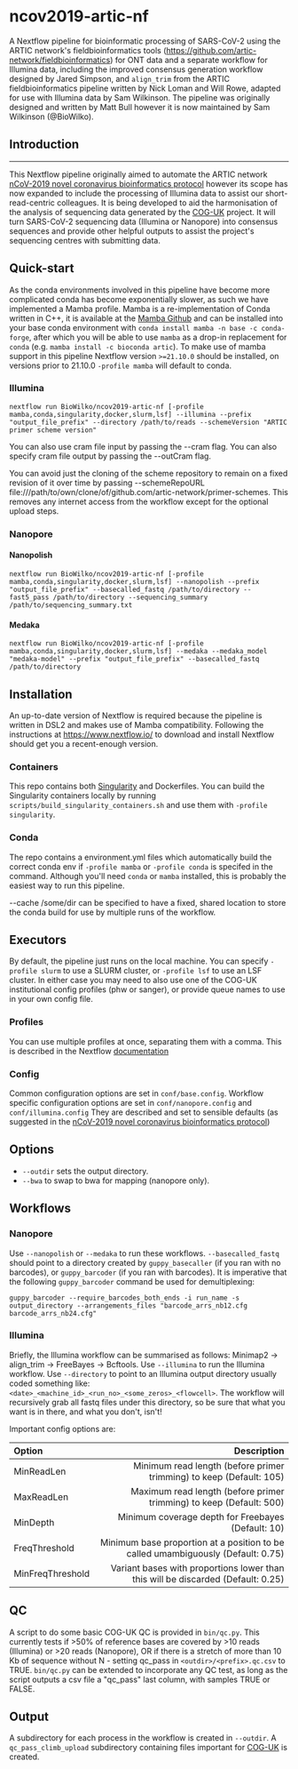 # ncov2019-artic-nf
A Nextflow pipeline for bioinformatic processing of SARS-CoV-2 using the ARTIC network's fieldbioinformatics tools (https://github.com/artic-network/fieldbioinformatics) for ONT data and a separate workflow for Illumina data, including the improved consensus generation workflow designed by Jared Simpson, and `align_trim` from the ARTIC fieldbioinformatics pipeline written by Nick Loman and Will Rowe, adapted for use with Illumina data by Sam Wilkinson. The pipeline was originally designed and written by Matt Bull however it is now maintained by Sam Wilkinson (@BioWilko).


## Introduction

------------

This Nextflow pipeline originally aimed to automate the ARTIC network [nCoV-2019 novel coronavirus bioinformatics protocol](https://artic.network/ncov-2019/ncov2019-bioinformatics-sop.html "nCoV-2019 novel coronavirus bioinformatics protocol") however its scope has now expanded to include the processing of Illumina data to assist our short-read-centric colleagues. It is being developed to aid the harmonisation of the analysis of sequencing data generated by the [COG-UK](https://github.com/COG-UK) project. It will turn SARS-CoV-2 sequencing data (Illumina or Nanopore) into consensus sequences and provide other helpful outputs to assist the project's sequencing centres with submitting data.
 

## Quick-start

As the conda environments involved in this pipeline have become more complicated conda has become exponentially slower, as such we have implemented a Mamba profile. Mamba is a re-implementation of Conda written in C++, it is available at the [Mamba Github](https://github.com/mamba-org/mamba) and can be installed into your base conda environment with `conda install mamba -n base -c conda-forge`, after which you will be able to use `mamba` as a drop-in replacement for `conda` (e.g. `mamba install -c bioconda artic`). To make use of mamba support in this pipeline Nextflow version `>=21.10.0` should be installed, on versions prior to 21.10.0 `-profile mamba` will default to conda.

### Illumina
`nextflow run BioWilko/ncov2019-artic-nf [-profile mamba,conda,singularity,docker,slurm,lsf] --illumina --prefix "output_file_prefix" --directory /path/to/reads --schemeVersion "ARTIC primer scheme version"`

You can also use cram file input by passing the --cram flag.
You can also specify cram file output by passing the --outCram flag.

You can avoid just the cloning of the scheme repository to remain on a fixed revision of it over time by passing --schemeRepoURL file:///path/to/own/clone/of/github.com/artic-network/primer-schemes. This removes any internet access from the workflow except for the optional upload steps.

### Nanopore
#### Nanopolish
`nextflow run BioWilko/ncov2019-artic-nf [-profile mamba,conda,singularity,docker,slurm,lsf] --nanopolish --prefix "output_file_prefix" --basecalled_fastq /path/to/directory --fast5_pass /path/to/directory --sequencing_summary /path/to/sequencing_summary.txt`

#### Medaka
 `nextflow run BioWilko/ncov2019-artic-nf [-profile mamba,conda,singularity,docker,slurm,lsf] --medaka --medaka_model "medaka-model" --prefix "output_file_prefix" --basecalled_fastq /path/to/directory`

## Installation
An up-to-date version of Nextflow is required because the pipeline is written in DSL2 and makes use of Mamba compatibility. Following the instructions at https://www.nextflow.io/ to download and install Nextflow should get you a recent-enough version. 

### Containers
This repo contains both [Singularity]("https://sylabs.io/guides/3.0/user-guide/index.html") and Dockerfiles. You can build the Singularity containers locally by running `scripts/build_singularity_containers.sh` and use them with `-profile singularity`.

### Conda
The repo contains a environment.yml files which automatically build the correct conda env if `-profile mamba` or `-profile conda` is specifed in the command. Although you'll need `conda` or `mamba` installed, this is probably the easiest way to run this pipeline.

--cache /some/dir can be specified to have a fixed, shared location to store the conda build for use by multiple runs of the workflow.

## Executors
By default, the pipeline just runs on the local machine. You can specify `-profile slurm` to use a SLURM cluster, or `-profile lsf` to use an LSF cluster. In either case you may need to also use one of the COG-UK institutional config profiles (phw or sanger), or provide queue names to use in your own config file.

### Profiles
You can use multiple profiles at once, separating them with a comma. This is described in the Nextflow [documentation](https://www.nextflow.io/docs/latest/config.html#config-profiles) 

### Config
Common configuration options are set in `conf/base.config`. Workflow specific configuration options are set in `conf/nanopore.config` and `conf/illumina.config` They are described and set to sensible defaults (as suggested in the [nCoV-2019 novel coronavirus bioinformatics protocol](https://artic.network/ncov-2019/ncov2019-bioinformatics-sop.html "nCoV-2019 novel coronavirus bioinformatics protocol"))

## Options
- `--outdir` sets the output directory.
- `--bwa` to swap to bwa for mapping (nanopore only).

## Workflows

### Nanopore
Use `--nanopolish` or `--medaka` to run these workflows. `--basecalled_fastq` should point to a directory created by `guppy_basecaller` (if you ran with no barcodes), or `guppy_barcoder` (if you ran with barcodes). It is imperative that the following `guppy_barcoder` command be used for demultiplexing:

```
guppy_barcoder --require_barcodes_both_ends -i run_name -s output_directory --arrangements_files "barcode_arrs_nb12.cfg barcode_arrs_nb24.cfg"
```

### Illumina
Briefly, the Illumina workflow can be summarised as follows: Minimap2 -> align_trim -> FreeBayes -> Bcftools. Use `--illumina` to run the Illumina workflow. Use `--directory` to point to an Illumina output directory usually coded something like: `<date>_<machine_id>_<run_no>_<some_zeros>_<flowcell>`. The workflow will recursively grab all fastq files under this directory, so be sure that what you want is in there, and what you don't, isn't! 

Important config options are:

| Option           |                                                                      Description |
| :--------------- | -------------------------------------------------------------------------------: |
| MinReadLen       |              Minimum read length (before primer trimming) to keep (Default: 105) |
| MaxReadLen       |              Maximum read length (before primer trimming) to keep (Default: 500) |
| MinDepth         |                               Minimum coverage depth for Freebayes (Default: 10) |
| FreqThreshold    | Minimum base proportion at a position to be called umambiguously (Default: 0.75) |
| MinFreqThreshold | Variant bases with proportions lower than this will be discarded (Default: 0.25) |

## QC
A script to do some basic COG-UK QC is provided in `bin/qc.py`. This currently tests if >50% of reference bases are covered by >10 reads (Illumina) or >20 reads (Nanopore), OR if there is a stretch of more than 10 Kb of sequence without N - setting qc_pass in `<outdir>/<prefix>.qc.csv` to TRUE. `bin/qc.py` can be extended to incorporate any QC test, as long as the script outputs a csv file a "qc_pass" last column, with samples TRUE or FALSE.

## Output
A subdirectory for each process in the workflow is created in `--outdir`. A `qc_pass_climb_upload` subdirectory containing files important for [COG-UK](https://github.com/COG-UK) is created. 
